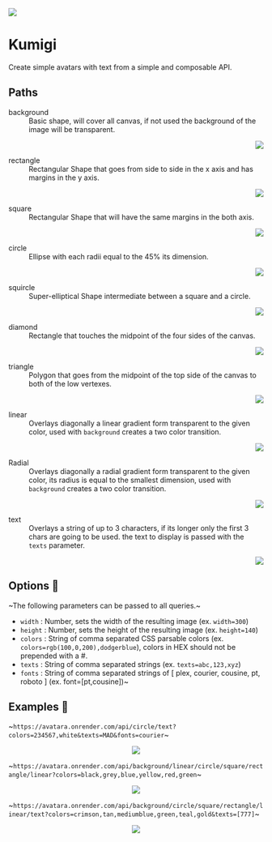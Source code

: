 ![](images/avatara.png)

# Kumigi

Create simple avatars with text from a simple and composable API.

## Paths

<dl>
<dt>background</dt>
	<dd>Basic shape, will cover all canvas, if not used the background of the image will be transparent.</dd>
	<p align="right">
		<img src="images/background%3Fcolors%3Dblack.png">
	</p>
<dt>rectangle</dt>
	<dd>Rectangular Shape that goes from side to side in the x axis and has margins in the y axis.</dd>
	<p align="right">
		<img src="images/background.rectangle%3Fcolors%3Dblack%2Cgrey.png">
	</p>
<dt>square</dt>
	<dd>Rectangular Shape that will have the same margins in the both axis.</dd>
	<p align="right">
		<img src="images/background.square%3Fcolors%3Dblack%2Cgrey.png">
	</p>
<dt>circle</dt>
	<dd>Ellipse with each radii equal to the 45% its dimension.</dd>
	<p align="right">
		<img src="images/background.circle%3Fcolors%3Dblack%2Cgrey.png">
	</p>
<dt>squircle</dt>
	<dd>Super-elliptical Shape intermediate between a square and a circle.</dd>
	<p align="right">
		<img src="images/background.squircle%3Fcolors%3Dblack%2Cgrey.png">
	</p>
<dt>diamond</dt>
	<dd>Rectangle that touches the midpoint of the four sides of the canvas.</dd>
	<p align="right">
		<img src="images/background.diamond%3Fcolors%3Dblack%2Cgrey.png">
	</p>
<dt>triangle</dt>
	<dd>Polygon that goes from the midpoint of the top side of the canvas to both of the low vertexes.</dd>
	<p align="right">
		<img src="images/background.triangle%3Fcolors%3Dblack%2Cgrey.png">
	</p>
<dt>linear</dt>
	<dd>Overlays diagonally a linear gradient form transparent to the given color, used with <code>background</code> creates a two color transition.</dd>
	<p align="right">
		<img src="images/background.linear%3Fcolors%3Dblack%2Cgrey.png">
	</p>
<dt>Radial</dt>
	<dd>Overlays diagonally a radial gradient form transparent to the given color, its radius is equal to the smallest dimension, used with <code>background</code> creates a two color transition.</dd>
	<p align="right">
		<img src="images/background.radial%3Fcolors%3Dblack%2Cgrey.png">
	</p>
<dt>text</dt>
	<dd>Overlays a string of up to 3 characters, if its longer only the first 3 chars are going to be used. the text to display is passed with the <code>texts</code> parameter.</dd>
	<p align="right">
		<img src="images/background.text%3Fcolors%3Dblack%2Cgrey.png">
	</p>
</dl>

## Options 🚧

~The following parameters can be passed to all queries.~

- `width` : Number, sets the width of the resulting image (ex. `width=300`)
- `height` : Number, sets the height of the resulting image (ex. `height=140`)
- `colors` : String of comma separated CSS parsable colors (ex. `colors=rgb(100,0,200),dodgerblue`), colors in HEX should not be prepended with a #.
- `texts` : String of comma separated strings (ex. `texts=abc,123,xyz`)
- `fonts` : String of comma separated strings of [ plex, courier, cousine, pt, roboto ] (ex. font=[pt,cousine])~

## Examples 🚧

~`https://avatara.onrender.com/api/circle/text?colors=234567,white&texts=MAD&fonts=courier`~

<p align="center">
<img src="images/example.png">
</p>

~`https://avatara.onrender.com/api/background/linear/circle/square/rectangle/linear?colors=black,grey,blue,yellow,red,green`~

<p align="center">
<img src="images/background.gradient.circle.square.rectangle.gradient%3Fcolors=black%2Cgrey%2Cblue%2Cyellow%2Cred%2Cgreen.png">
</p>

~`https://avatara.onrender.com/api/background/circle/square/rectangle/linear/text?colors=crimson,tan,mediumblue,green,teal,gold&texts=[777]`~

<p align="center">
<img src="images/background.circle.square.rectangle.gradient%3Fcolors%3Dcrimson%2Ctan%2Cmediumblue%2Cgreen%2Cteal%26text%3D777%26textColor%3Dgold.png">
</p>
